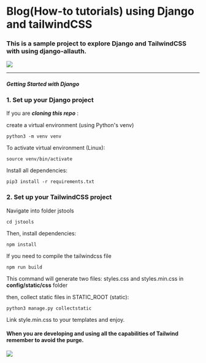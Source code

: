 # Blog(How-to tutorials) using Django and tailwindCSS

### This is a sample project to explore Django and TailwindCSS with using django-allauth.

![](./readme_images/tailwindproject.png)
____________
#### *Getting Started with Django*

### 1. Set up your Django project

If you are ___cloning this repo___ :

create a virtual environment (using Python's venv)

    python3 -m venv venv 

To activate virtual environment (Linux):

    source venv/bin/activate

Install all dependencies:

    pip3 install -r requirements.txt

### 2. Set up your TailwindCSS project

Navigate into folder jstools

    cd jstools

Then, install dependencies:

    npm install

If you need to compile the tailwindcss file

    npm run build

This command will generate two files: styles.css and styles.min.css in __config/static/css__ folder

then, collect static files in STATIC_ROOT (static): 

    python3 manage.py collectstatic

Link style.min.css to your templates and enjoy.

#### When you are developing and using all the capabilities of Tailwind remember to avoid the purge.

![](./readme_images/1.png)




